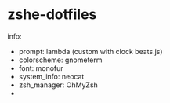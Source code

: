 # zshe-dotfiles

info:
* prompt: lambda (custom with clock beats.js)
* colorscheme: gnometerm
* font: monofur
* system_info: neocat
* zsh_manager: OhMyZsh
* 
